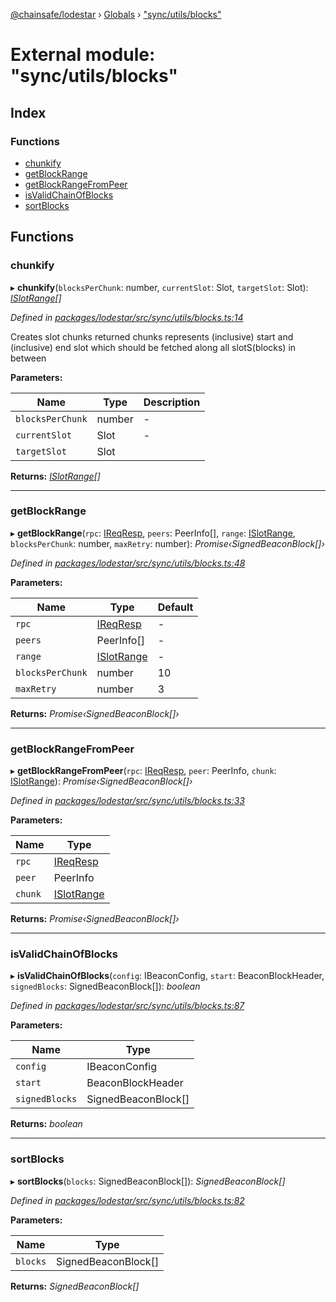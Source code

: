 [@chainsafe/lodestar](../README.md) › [Globals](../globals.md) › ["sync/utils/blocks"](_sync_utils_blocks_.md)

# External module: "sync/utils/blocks"

## Index

### Functions

* [chunkify](_sync_utils_blocks_.md#chunkify)
* [getBlockRange](_sync_utils_blocks_.md#getblockrange)
* [getBlockRangeFromPeer](_sync_utils_blocks_.md#getblockrangefrompeer)
* [isValidChainOfBlocks](_sync_utils_blocks_.md#isvalidchainofblocks)
* [sortBlocks](_sync_utils_blocks_.md#sortblocks)

## Functions

###  chunkify

▸ **chunkify**(`blocksPerChunk`: number, `currentSlot`: Slot, `targetSlot`: Slot): *[ISlotRange](../interfaces/_sync_interface_.islotrange.md)[]*

*Defined in [packages/lodestar/src/sync/utils/blocks.ts:14](https://github.com/ChainSafe/lodestar/blob/b8a1302c0/packages/lodestar/src/sync/utils/blocks.ts#L14)*

Creates slot chunks returned chunks represents (inclusive) start and (inclusive) end slot
which should be fetched along all slotS(blocks) in between

**Parameters:**

Name | Type | Description |
------ | ------ | ------ |
`blocksPerChunk` | number | - |
`currentSlot` | Slot | - |
`targetSlot` | Slot |   |

**Returns:** *[ISlotRange](../interfaces/_sync_interface_.islotrange.md)[]*

___

###  getBlockRange

▸ **getBlockRange**(`rpc`: [IReqResp](../interfaces/_network_interface_.ireqresp.md), `peers`: PeerInfo[], `range`: [ISlotRange](../interfaces/_sync_interface_.islotrange.md), `blocksPerChunk`: number, `maxRetry`: number): *Promise‹SignedBeaconBlock[]›*

*Defined in [packages/lodestar/src/sync/utils/blocks.ts:48](https://github.com/ChainSafe/lodestar/blob/b8a1302c0/packages/lodestar/src/sync/utils/blocks.ts#L48)*

**Parameters:**

Name | Type | Default |
------ | ------ | ------ |
`rpc` | [IReqResp](../interfaces/_network_interface_.ireqresp.md) | - |
`peers` | PeerInfo[] | - |
`range` | [ISlotRange](../interfaces/_sync_interface_.islotrange.md) | - |
`blocksPerChunk` | number | 10 |
`maxRetry` | number | 3 |

**Returns:** *Promise‹SignedBeaconBlock[]›*

___

###  getBlockRangeFromPeer

▸ **getBlockRangeFromPeer**(`rpc`: [IReqResp](../interfaces/_network_interface_.ireqresp.md), `peer`: PeerInfo, `chunk`: [ISlotRange](../interfaces/_sync_interface_.islotrange.md)): *Promise‹SignedBeaconBlock[]›*

*Defined in [packages/lodestar/src/sync/utils/blocks.ts:33](https://github.com/ChainSafe/lodestar/blob/b8a1302c0/packages/lodestar/src/sync/utils/blocks.ts#L33)*

**Parameters:**

Name | Type |
------ | ------ |
`rpc` | [IReqResp](../interfaces/_network_interface_.ireqresp.md) |
`peer` | PeerInfo |
`chunk` | [ISlotRange](../interfaces/_sync_interface_.islotrange.md) |

**Returns:** *Promise‹SignedBeaconBlock[]›*

___

###  isValidChainOfBlocks

▸ **isValidChainOfBlocks**(`config`: IBeaconConfig, `start`: BeaconBlockHeader, `signedBlocks`: SignedBeaconBlock[]): *boolean*

*Defined in [packages/lodestar/src/sync/utils/blocks.ts:87](https://github.com/ChainSafe/lodestar/blob/b8a1302c0/packages/lodestar/src/sync/utils/blocks.ts#L87)*

**Parameters:**

Name | Type |
------ | ------ |
`config` | IBeaconConfig |
`start` | BeaconBlockHeader |
`signedBlocks` | SignedBeaconBlock[] |

**Returns:** *boolean*

___

###  sortBlocks

▸ **sortBlocks**(`blocks`: SignedBeaconBlock[]): *SignedBeaconBlock[]*

*Defined in [packages/lodestar/src/sync/utils/blocks.ts:82](https://github.com/ChainSafe/lodestar/blob/b8a1302c0/packages/lodestar/src/sync/utils/blocks.ts#L82)*

**Parameters:**

Name | Type |
------ | ------ |
`blocks` | SignedBeaconBlock[] |

**Returns:** *SignedBeaconBlock[]*
